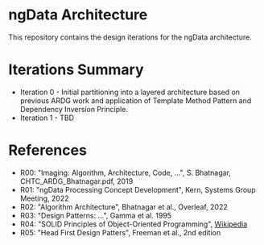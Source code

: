 # ngData Architecture
This repository contains the design iterations for the ngData architecture.

# Iterations Summary
* Iteration 0 - Initial partitioning into a layered architecture based on previous ARDG work and application of Template Method Pattern and Dependency Inversion Principle.
* Iteration 1 - TBD

# References
* R00: "Imaging: Algorithm, Architecture, Code, ...", S. Bhatnagar, CHTC_ARDG_Bhatnagar.pdf, 2019
* R01: "ngData Processing Concept Development", Kern, Systems Group Meeting, 2022 
* R02: "Algorithm Architecture", Bhatnagar et al., Overleaf, 2022
* R03: "Design Patterns: ...", Gamma et al. 1995
* R04: "SOLID Principles of Object-Oriented Programming", [Wikipedia](https://en.wikipedia.org/wiki/SOLID)
* R05: "Head First Design Patters", Freeman et al., 2nd edition